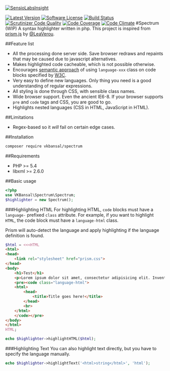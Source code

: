 [![SensioLabsInsight](https://insight.sensiolabs.com/projects/aa72708a-2b29-4316-aa02-febeca97970b/big.png)](https://insight.sensiolabs.com/projects/aa72708a-2b29-4316-aa02-febeca97970b)

[![Latest Version](https://img.shields.io/packagist/v/vkbansal/spectrum.svg?style=flat-square)](https://packagist.org/packages/vkbansal/spectrum)
[![Software License](http://img.shields.io/badge/License-BSD--3-brightgreen.svg?style=flat-square)](LICENSE)
[![Build Status](https://img.shields.io/travis/vkbansal/spectrum.svg?style=flat-square)](https://travis-ci.org/vkbansal/spectrum)
[![Scrutinizer Code Quality](https://img.shields.io/scrutinizer/g/vkbansal/spectrum.svg?style=flat-square)](https://scrutinizer-ci.com/g/vkbansal/spectrum/?branch=master)
[![Code Coverage](https://img.shields.io/scrutinizer/coverage/g/vkbansal/spectrum.svg?style=flat-square)](https://scrutinizer-ci.com/g/vkbansal/spectrum/?branch=master)
[![Code Climate](https://img.shields.io/codeclimate/github/vkbansal/spectrum.svg?style=flat-square)](https://codeclimate.com/github/vkbansal/spectrum)
#Spectrum (WIP)
A syntax highlighter written in php. This project is inspired from [prism.js](https://github.com/LeaVerou/prism) by [@LeaVerou](http://github.com/LeaVerou).

##Feature list
- All the processing done server side. Save browser redraws and repaints that may be caused due to javascript alternatives.
- Makes highlighted code cacheable, which is not possible otherwise.
- Encourages [semantic approach](http://www.w3.org/TR/html5/text-level-semantics.html#the-code-element) of using `language-xxx` class on code blocks specified by [W3C](http://www.w3.org/).
- Very easy to define new languages. Only thing you need is a good understanding of regular expressions.
- All styling is done through CSS, with sensible class names.
- Wide browser support. Even the ancient IE6-8. If your browser supports `pre` and `code` tags and CSS, you are good to go.
- Highlights nested languages (CSS in HTML, JavaScript in HTML).

##Limitations
- Regex-based so it *will* fail on certain edge cases.

##Installation
```bash
composer require vkbansal/spectrum
```
##Requirements
- PHP >= 5.4
- libxml >= 2.6.0

##Basic usage

```php
<?php
use VKBansal\Spectrum\Spectrum;
$highlighter = new Spectrum();
```

###Highlighting HTML
For highlighting HTML, `code` blocks must have a `language-` prefixed `class` attribute. For example, if you want to highlight `HTML`, the code block must have a `language-html` class.

Prism will auto-detect the language and apply highlighting if the language definition is found.

```php
$html = <<<HTML
<html>
<head>
    <link rel="stylesheet" href="prism.css">
</head>
<body>
    <h1>Test</h1>
    <p>Lorem ipsum dolor sit amet, consectetur adipisicing elit. Inventore laboriosam, magni facilis accusantium officia tenetur <code>voluptatum</code> voluptatem incidunt minus, corporis vel in sed veniam architecto? Doloremque nam excepturi pariatur, harum?</p>
    <pre><code class="language-html">
    <html>
        <head>
            <title>Title goes here!</title>
        </head>
        <br>
    </html>
    </code></pre>
</body>
</html>
HTML;

echo $highlighter->highlightHTML($html);
```

###Highlighting Text
You can also highlight text directly, but you have to specify the language manually.

```php
echo $highlighter->highlightText('<html>string</html>', 'html');
```

